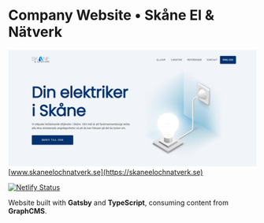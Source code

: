 # Company Website • Skåne El & Nätverk

[![](./static/banner.png)](https://skaneelochnatverk.se)
[www.skaneelochnatverk.se](https://skaneelochnatverk.se)

[![Netlify Status](https://api.netlify.com/api/v1/badges/2b111f75-1f6c-4444-9262-6a99234761a6/deploy-status)](https://app.netlify.com/sites/skaneelochnatverk/deploys)

Website built with **Gatsby** and **TypeScript**, consuming content from **GraphCMS**.
